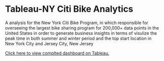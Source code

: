 # Tableau-NY Citi Bike Analytics

A analysis for the New York Citi Bike Program, in which responsible for overseeing the largest bike sharing program for 200,000+ data points in the United States in order to generate business insights in terms of visulize the peak time in both summer and winter period and the top start location in New York City and Jersey City, New Jersey

[Click here to view complted dashboard on Tableau.](https://public.tableau.com/profile/joyce.jian4807#!/vizhome/homework_15736972469700/Story1?publish=yes) 